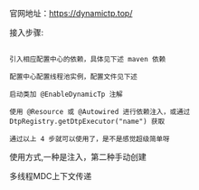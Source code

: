 

官网地址：https://dynamictp.top/


接入步骤:

```

引入相应配置中心的依赖，具体见下述 maven 依赖

配置中心配置线程池实例，配置文件见下述

启动类加 @EnableDynamicTp 注解

使用 @Resource 或 @Autowired 进行依赖注入，或通过 DtpRegistry.getDtpExecutor("name") 获取

通过以上 4 步就可以使用了，是不是感觉超级简单呀

```



使用方式,一种是注入，第二种手动创建


多线程MDC上下文传递